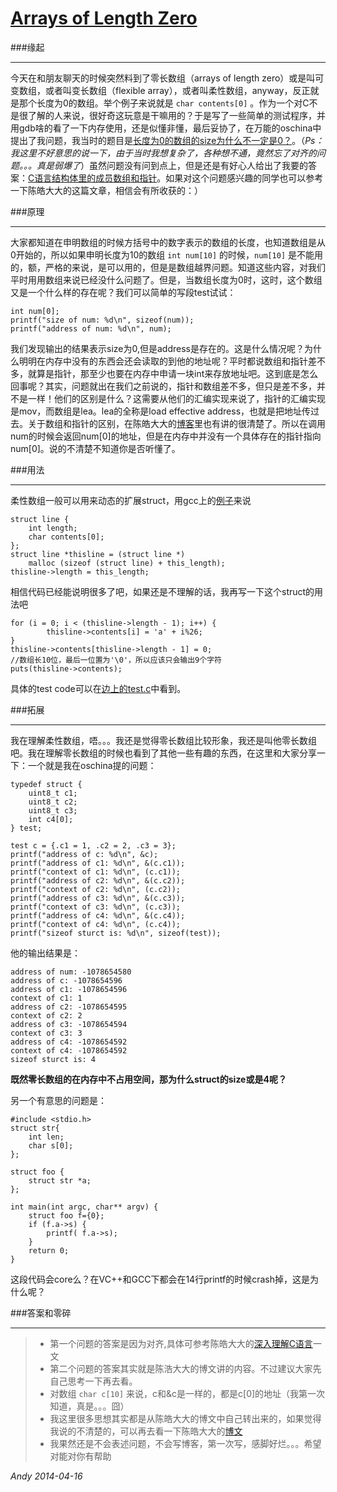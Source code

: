 [Arrays of Length Zero](http://gcc.gnu.org/onlinedocs/gcc/Zero-Length.html)
===

###缘起

---
今天在和朋友聊天的时候突然料到了零长数组（arrays of length zero）或是叫可变数组，或者叫变长数组（flexible array），或者叫柔性数组，anyway，反正就是那个长度为0的数组。举个例子来说就是 `char contents[0]` 。作为一个对C不是很了解的人来说，很好奇这玩意是干嘛用的？于是写了一些简单的测试程序，并用gdb啥的看了一下内存使用，还是似懂非懂，最后妥协了，在万能的oschina中提出了我问题，我当时的题目是[长度为0的数组的size为什么不一定是0？](http://www.oschina.net/question/1470892_151368)。（*Ps：我这里不好意思的说一下，由于当时我想复杂了，各种想不通，竟然忘了对齐的问题。。。真是弱爆了*）虽然问题没有问到点上，但是还是有好心人给出了我要的答案：[C语言结构体里的成员数组和指针](http://coolshell.cn/articles/11377.html)。如果对这个问题感兴趣的同学也可以参考一下陈皓大大的这篇文章，相信会有所收获的：）

###原理

---
大家都知道在申明数组的时候方括号中的数字表示的数组的长度，也知道数组是从0开始的，所以如果申明长度为10的数组 `int num[10]` 的时候，`num[10]` 是不能用的，额，严格的来说，是可以用的，但是是数组越界问题。知道这些内容，对我们平时用用数组来说已经没什么问题了。但是，当数组长度为0时，这时，这个数组又是一个什么样的存在呢？我们可以简单的写段test试试：

    int num[0];
	printf("size of num: %d\n", sizeof(num));
	printf("address of num: %d\n", num);

我们发现输出的结果表示size为0,但是address是存在的。这是什么情况呢？为什么明明在内存中没有的东西会还会读取的到他的地址呢？平时都说数组和指针差不多，就算是指针，那至少也要在内存中申请一块int来存放地址吧。这到底是怎么回事呢？其实，问题就出在我们之前说的，指针和数组差不多，但只是差不多，并不是一样！他们的区别是什么？这需要从他们的汇编实现来说了，指针的汇编实现是mov，而数组是lea。lea的全称是load effective address，也就是把地址传过去。关于数组和指针的区别，在陈皓大大的[博客](http://coolshell.cn/articles/11377.html)里也有讲的很清楚了。所以在调用num的时候会返回num[0]的地址，但是在内存中并没有一个具体存在的指针指向num[0]。说的不清楚不知道你是否听懂了。

###用法

---
柔性数组一般可以用来动态的扩展struct，用gcc上的[例子](http://gcc.gnu.org/onlinedocs/gcc/Zero-Length.html)来说
	
	struct line {
		int length;
		char contents[0];
	};
	struct line *thisline = (struct line *)
		malloc (sizeof (struct line) + this_length);
	thisline->length = this_length;

相信代码已经能说明很多了吧，如果还是不理解的话，我再写一下这个struct的用法吧

	for (i = 0; i < (thisline->length - 1); i++) {
			thisline->contents[i] = 'a' + i%26;
	}
	thisline->contents[thisline->length - 1] = 0;
	//数组长10位，最后一位置为'\0'，所以应该只会输出9个字符
	puts(thisline->contents);

具体的test code可以在[边上的test.c](test.c)中看到。

###拓展

---
我在理解柔性数组，唔。。。我还是觉得零长数组比较形象，我还是叫他零长数组吧。我在理解零长数组的时候也看到了其他一些有趣的东西，在这里和大家分享一下：一个就是我在oschina提的问题：

	typedef struct {
		uint8_t c1;
		uint8_t c2;
		uint8_t c3;
		int c4[0];
	} test;
	
	test c = {.c1 = 1, .c2 = 2, .c3 = 3};
	printf("address of c: %d\n", &c);
	printf("address of c1: %d\n", &(c.c1));
	printf("context of c1: %d\n", (c.c1));
	printf("address of c2: %d\n", &(c.c2));
	printf("context of c2: %d\n", (c.c2));
	printf("address of c3: %d\n", &(c.c3));
	printf("context of c3: %d\n", (c.c3));
	printf("address of c4: %d\n", &(c.c4));
	printf("context of c4: %d\n", (c.c4));
	printf("sizeof sturct is: %d\n", sizeof(test));

他的输出结果是：

    address of num: -1078654580
	address of c: -1078654596
	address of c1: -1078654596
	context of c1: 1
	address of c2: -1078654595
	context of c2: 2
	address of c3: -1078654594
	context of c3: 3
	address of c4: -1078654592
	context of c4: -1078654592
	sizeof sturct is: 4

**既然零长数组的在内存中不占用空间，那为什么struct的size或是4呢？**

另一个有意思的问题是：

	#include <stdio.h>
	struct str{
		int len;
		char s[0];
	};

	struct foo {
		struct str *a;
	};

	int main(int argc, char** argv) {
		struct foo f={0};
		if (f.a->s) {
			printf( f.a->s);
		}
		return 0;
	}

这段代码会core么？在VC++和GCC下都会在14行printf的时候crash掉，这是为什么呢？

###答案和零碎

---
> - 第一个问题的答案是因为对齐,具体可参考陈皓大大的[深入理解C语言](http://coolshell.cn/articles/5761.html)一文
> - 第二个问题的答案其实就是陈浩大大的博文讲的内容。不过建议大家先自己思考一下再去看。
> - 对数组 `char c[10]` 来说，c和&c是一样的，都是c[0]的地址（我第一次知道，真是。。。囧）
> - 我这里很多思想其实都是从陈皓大大的博文中自己转出来的，如果觉得我说的不清楚的，可以再去看一下陈皓大大的[博文](http://coolshell.cn/articles/11377.html)
> - 我果然还是不会表述问题，不会写博客，第一次写，感脚好烂。。。希望对能对你有帮助

*Andy 2014-04-16*
